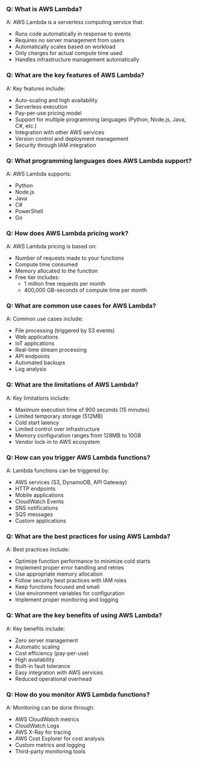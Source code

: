 ### Q: What is AWS Lambda?
A: AWS Lambda is a serverless computing service that:
- Runs code automatically in response to events
- Requires no server management from users
- Automatically scales based on workload
- Only charges for actual compute time used
- Handles infrastructure management automatically

### Q: What are the key features of AWS Lambda?
A: Key features include:
- Auto-scaling and high availability
- Serverless execution
- Pay-per-use pricing model
- Support for multiple programming languages (Python, Node.js, Java, C#, etc.)
- Integration with other AWS services
- Version control and deployment management
- Security through IAM integration

### Q: What programming languages does AWS Lambda support?
A: AWS Lambda supports:
- Python
- Node.js
- Java
- C#
- PowerShell
- Go

### Q: How does AWS Lambda pricing work?
A: AWS Lambda pricing is based on:
- Number of requests made to your functions
- Compute time consumed
- Memory allocated to the function
- Free tier includes:
  - 1 million free requests per month
  - 400,000 GB-seconds of compute time per month

### Q: What are common use cases for AWS Lambda?
A: Common use cases include:
- File processing (triggered by S3 events)
- Web applications
- IoT applications
- Real-time stream processing
- API endpoints
- Automated backups
- Log analysis

### Q: What are the limitations of AWS Lambda?
A: Key limitations include:
- Maximum execution time of 900 seconds (15 minutes)
- Limited temporary storage (512MB)
- Cold start latency
- Limited control over infrastructure
- Memory configuration ranges from 128MB to 10GB
- Vendor lock-in to AWS ecosystem

### Q: How can you trigger AWS Lambda functions?
A: Lambda functions can be triggered by:
- AWS services (S3, DynamoDB, API Gateway)
- HTTP endpoints
- Mobile applications
- CloudWatch Events
- SNS notifications
- SQS messages
- Custom applications

### Q: What are the best practices for using AWS Lambda?
A: Best practices include:
- Optimize function performance to minimize cold starts
- Implement proper error handling and retries
- Use appropriate memory allocation
- Follow security best practices with IAM roles
- Keep functions focused and small
- Use environment variables for configuration
- Implement proper monitoring and logging

### Q: What are the key benefits of using AWS Lambda?
A: Key benefits include:
- Zero server management
- Automatic scaling
- Cost efficiency (pay-per-use)
- High availability
- Built-in fault tolerance
- Easy integration with AWS services
- Reduced operational overhead

### Q: How do you monitor AWS Lambda functions?
A: Monitoring can be done through:
- AWS CloudWatch metrics
- CloudWatch Logs
- AWS X-Ray for tracing
- AWS Cost Explorer for cost analysis
- Custom metrics and logging
- Third-party monitoring tools
